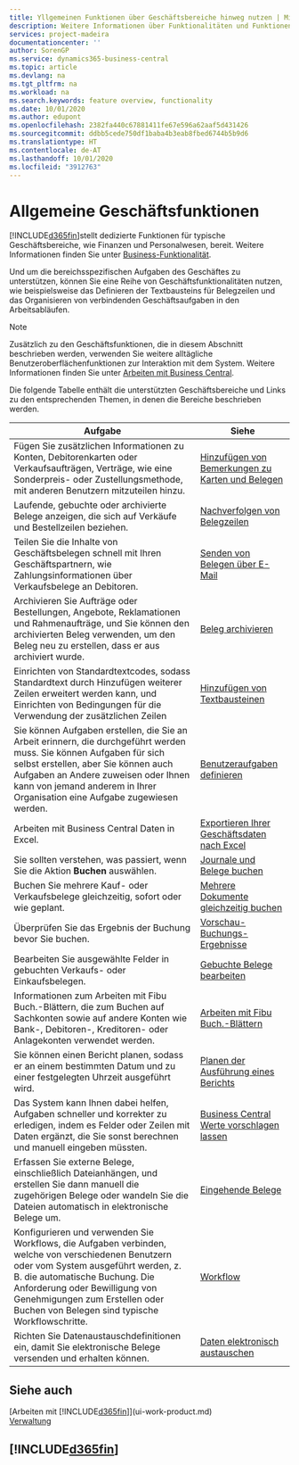 ```yaml
---
title: Yllgemeinen Funktionen über Geschäftsbereiche hinweg nutzen | Microsoft Docs
description: Weitere Informationen über Funktionalitäten und Funktionen, die über Geschäftsbereiche hinweg in Business Central verwendet werden.
services: project-madeira
documentationcenter: ''
author: SorenGP
ms.service: dynamics365-business-central
ms.topic: article
ms.devlang: na
ms.tgt_pltfrm: na
ms.workload: na
ms.search.keywords: feature overview, functionality
ms.date: 10/01/2020
ms.author: edupont
ms.openlocfilehash: 2382fa440c67881411fe67e596a62aaf5d431426
ms.sourcegitcommit: ddbb5cede750df1baba4b3eab8fbed6744b5b9d6
ms.translationtype: HT
ms.contentlocale: de-AT
ms.lasthandoff: 10/01/2020
ms.locfileid: "3912763"
---
```

# <a name="general-business-functionality"></a>Allgemeine Geschäftsfunktionen
[!INCLUDE[d365fin](includes/d365fin_md.md)]stellt dedizierte Funktionen für typische Geschäftsbereiche, wie Finanzen und Personalwesen, bereit. Weitere Informationen finden Sie unter [Business-Funktionalität](across-business-functionality.md).

Und um die bereichsspezifischen Aufgaben des Geschäftes zu unterstützen, können Sie eine Reihe von Geschäftsfunktionalitäten nutzen, wie beispielsweise das Definieren der Textbausteins für Belegzeilen und das Organisieren von verbindenden Geschäftsaufgaben in den Arbeitsabläufen.

> [!NOTE]
> Zusätzlich zu den Geschäftsfunktionen, die in diesem Abschnitt beschrieben werden, verwenden Sie weitere alltägliche Benutzeroberflächenfunktionen zur Interaktion mit dem System. Weitere Informationen finden Sie unter [Arbeiten mit Business Central](ui-work-product.md).

Die folgende Tabelle enthält die unterstützten Geschäftsbereiche und Links zu den entsprechenden Themen, in denen die Bereiche beschrieben werden.

| Aufgabe | Siehe |
| --- | --- |
|Fügen Sie zusätzlichen Informationen zu Konten, Debitorenkarten oder Verkaufsaufträgen, Verträge, wie eine Sonderpreis- oder Zustellungsmethode, mit anderen Benutzern mitzuteilen hinzu.|[Hinzufügen von Bemerkungen zu Karten und Belegen](across-how-use-comments.md)|
|Laufende, gebuchte oder archivierte Belege anzeigen, die sich auf Verkäufe und Bestellzeilen beziehen.|[Nachverfolgen von Belegzeilen](across-how-to-track-document-lines.md)|
| Teilen Sie die Inhalte von Geschäftsbelegen schnell mit Ihren Geschäftspartnern, wie Zahlungsinformationen über Verkaufsbelege an Debitoren. |[Senden von Belegen über E-Mail](ui-how-send-documents-email.md) |
|Archivieren Sie Aufträge oder Bestellungen, Angebote, Reklamationen und Rahmenaufträge, und Sie können den archivierten Beleg verwenden, um den Beleg neu zu erstellen, dass er aus archiviert wurde.|[Beleg archivieren](across-how-to-archive-documents.md)|
| Einrichten von Standardtextcodes, sodass Standardtext durch Hinzufügen weiterer Zeilen erweitert werden kann, und Einrichten von Bedingungen für die Verwendung der zusätzlichen Zeilen |[Hinzufügen von Textbausteinen](ui-how-define-ext-text.md) |
|Sie können Aufgaben erstellen, die Sie an Arbeit erinnern, die durchgeführt werden muss. Sie können Aufgaben für sich selbst erstellen, aber Sie können auch Aufgaben an Andere zuweisen oder Ihnen kann von jemand anderem in Ihrer Organisation eine Aufgabe zugewiesen werden.|[Benutzeraufgaben definieren](across-user-tasks.md)|
|Arbeiten mit Business Central Daten in Excel.|[Exportieren Ihrer Geschäftsdaten nach Excel](about-export-data.md)|
|Sie sollten verstehen, was passiert, wenn Sie die Aktion **Buchen** auswählen.|[Journale und Belege buchen](ui-post-documents-journals.md)|
|Buchen Sie mehrere Kauf- oder Verkaufsbelege gleichzeitig, sofort oder wie geplant.|[Mehrere Dokumente gleichzeitig buchen](ui-batch-posting.md)|  
|Überprüfen Sie das Ergebnis der Buchung bevor Sie buchen.|[Vorschau-Buchungs-Ergebnisse](ui-how-preview-post-results.md)|
|Bearbeiten Sie ausgewählte Felder in gebuchten Verkaufs- oder Einkaufsbelegen.|[Gebuchte Belege bearbeiten](across-edit-posted-document.md)|
|Informationen zum Arbeiten mit Fibu Buch.-Blättern, die zum Buchen auf Sachkonten sowie auf andere Konten wie Bank-, Debitoren-, Kreditoren- oder Anlagekonten verwendet werden. |[Arbeiten mit Fibu Buch.-Blättern](ui-work-general-journals.md) |
| Sie können einen Bericht planen, sodass er an einem bestimmten Datum und zu einer festgelegten Uhrzeit ausgeführt wird. |[Planen der Ausführung eines Berichts](ui-work-report.md#ScheduleReport) |
|Das System kann Ihnen dabei helfen, Aufgaben schneller und korrekter zu erledigen, indem es Felder oder Zeilen mit Daten ergänzt, die Sie sonst berechnen und manuell eingeben müssten.|[Business Central Werte vorschlagen lassen](ui-let-system-suggest-values.md)|
|Erfassen Sie externe Belege, einschließlich Dateianhängen, und erstellen Sie dann manuell die zugehörigen Belege oder wandeln Sie die Dateien automatisch in elektronische Belege um.|[Eingehende Belege](across-income-documents.md)|
|Konfigurieren und verwenden Sie Workflows, die Aufgaben verbinden, welche von verschiedenen Benutzern oder vom System ausgeführt werden, z. B. die automatische Buchung. Die Anforderung oder Bewilligung von Genehmigungen zum Erstellen oder Buchen von Belegen sind typische Workflowschritte.|[Workflow](across-workflow.md)|
| Richten Sie Datenaustauschdefinitionen ein, damit Sie elektronische Belege versenden und erhalten können. |[Daten elektronisch austauschen](across-data-exchange.md) |

## <a name="see-also"></a>Siehe auch
[Arbeiten mit [!INCLUDE[d365fin](includes/d365fin_md.md)]](ui-work-product.md)  
[Verwaltung](admin-setup-and-administration.md)

## [!INCLUDE[d365fin](includes/free_trial_md.md)]  
